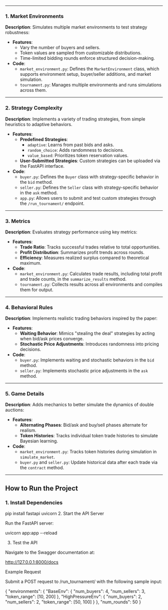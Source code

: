 

---

### 1. **Market Environments**
**Description**: Simulates multiple market environments to test strategy robustness:
- **Features**:
  - Vary the number of buyers and sellers.
  - Token values are sampled from customizable distributions.
  - Time-limited bidding rounds enforce structured decision-making.
- **Code**:
  - `market_environment.py`: Defines the `MarketEnvironment` class, which supports environment setup, buyer/seller additions, and market simulation.
  - `tournament.py`: Manages multiple environments and runs simulations across them.

---

### 2. **Strategy Complexity**
**Description**: Implements a variety of trading strategies, from simple heuristics to adaptive behaviors.
- **Features**:
  - **Predefined Strategies**:
    - `adaptive`: Learns from past bids and asks.
    - `random_choice`: Adds randomness to decisions.
    - `value_based`: Prioritizes token reservation values.
  - **User-Submitted Strategies**: Custom strategies can be uploaded via the FastAPI interface.
- **Code**:
  - `buyer.py`: Defines the `Buyer` class with strategy-specific behavior in the `bid` method.
  - `seller.py`: Defines the `Seller` class with strategy-specific behavior in the `ask` method.
  - `app.py`: Allows users to submit and test custom strategies through the `/run_tournament/` endpoint.

---

### 3. **Metrics**
**Description**: Evaluates strategy performance using key metrics:
- **Features**:
  - **Trade Ratio**: Tracks successful trades relative to total opportunities.
  - **Profit Distribution**: Summarizes profit trends across rounds.
  - **Efficiency**: Measures realized surplus compared to theoretical maximum.
- **Code**:
  - `market_environment.py`: Calculates trade results, including total profit and trade counts, in the `summarize_results` method.
  - `tournament.py`: Collects results across all environments and compiles them for output.

---

### 4. **Behavioral Rules**
**Description**: Implements realistic trading behaviors inspired by the paper:
- **Features**:
  - **Waiting Behavior**: Mimics "stealing the deal" strategies by acting when bid/ask prices converge.
  - **Stochastic Price Adjustments**: Introduces randomness into pricing decisions.
- **Code**:
  - `buyer.py`: Implements waiting and stochastic behaviors in the `bid` method.
  - `seller.py`: Implements stochastic price adjustments in the `ask` method.

---

### 5. **Game Details**
**Description**: Adds mechanics to better simulate the dynamics of double auctions:
- **Features**:
  - **Alternating Phases**: Bid/ask and buy/sell phases alternate for realism.
  - **Token Histories**: Tracks individual token trade histories to simulate Bayesian learning.
- **Code**:
  - `market_environment.py`: Tracks token histories during simulation in `simulate_market`.
  - `buyer.py` and `seller.py`: Update historical data after each trade via the `contract` method.

---

## How to Run the Project

### 1. Install Dependencies
pip install fastapi uvicorn
2. Start the API Server

Run the FastAPI server:

uvicorn app:app --reload

3. Test the API

Navigate to the Swagger documentation at:

http://127.0.0.1:8000/docs

Example Request

Submit a POST request to /run_tournament/ with the following sample input:

{
    "environments": {
        "BaseEnv": {
            "num_buyers": 4,
            "num_sellers": 3,
            "token_range": [10, 200]
        },
        "HighPressureEnv": {
            "num_buyers": 2,
            "num_sellers": 2,
            "token_range": [50, 100]
        }
    },
    "num_rounds": 50
}